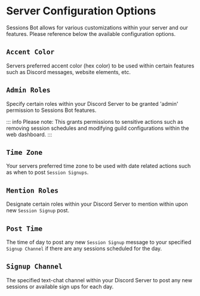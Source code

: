 # Server Configuration Options

Sessions Bot allows for various customizations within your server and our features. Please reference below the available configuration options.

## `Accent Color`
Servers preferred accent color (hex color) to be used within certain features such as Discord messages, website elements, etc.

## `Admin Roles`
Specify certain roles within your Discord Server to be granted 'admin' permission to Sessions Bot features. 

::: info Please note:
This grants permissions to sensitive actions such as removing session schedules and modifying guild configurations within the web dashboard.
:::

## `Time Zone`
Your servers preferred time zone to be used with date related actions such as when to post `Session Signups`.

## `Mention Roles`
Designate certain roles within your Discord Server to mention within upon new `Session Signup` post.

## `Post Time`
The time of day to post any new `Session Signup` message to your specified `Signup Channel` if there are any sessions scheduled for the day.

## `Signup Channel`
The specified text-chat channel within your Discord Server to post any new sessions or available sign ups for each day.